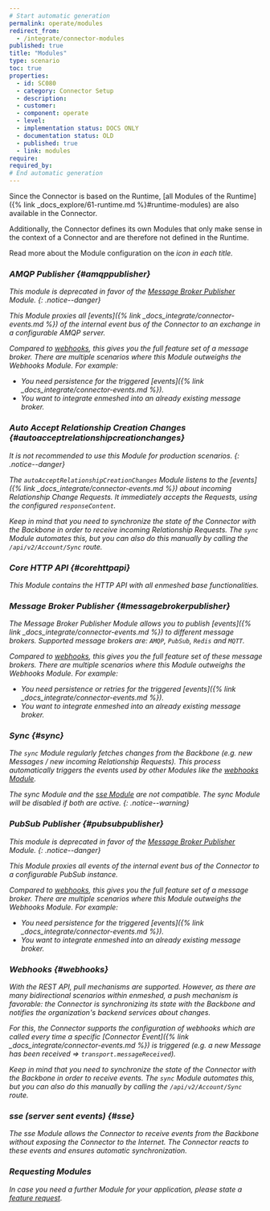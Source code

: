 ```yaml
---
# Start automatic generation
permalink: operate/modules
redirect_from:
  - /integrate/connector-modules
published: true
title: "Modules"
type: scenario
toc: true
properties:
  - id: SC080
  - category: Connector Setup
  - description:
  - customer:
  - component: operate
  - level:
  - implementation status: DOCS ONLY
  - documentation status: OLD
  - published: true
  - link: modules
require:
required_by:
# End automatic generation
---
```


Since the Connector is based on the Runtime, [all Modules of the Runtime]({% link _docs_explore/61-runtime.md %}#runtime-modules) are also available in the Connector.

Additionally, the Connector defines its own Modules that only make sense in the context of a Connector and are therefore not defined in the Runtime.

Read more about the Module configuration on the <i class="fas fa-fw fa-cog"/> icon in each title.

### AMQP Publisher <a href="{% link _docs_operate/configuration.md %}#amqppublisher"><i class="fas fa-fw fa-cog"/></a> {#amqppublisher}

This module is deprecated in favor of the [Message Broker Publisher](#messagebrokerpublisher) Module.
{: .notice--danger}

This Module proxies all [events]({% link _docs_integrate/connector-events.md %}) of the internal event bus of the Connector to an exchange in a configurable AMQP server.

Compared to [webhooks](#webhooks), this gives you the full feature set of a message broker. There are multiple scenarios where this Module outweighs the Webhooks Module. For example:

- You need persistence for the triggered [events]({% link _docs_integrate/connector-events.md %}).
- You want to integrate enmeshed into an already existing message broker.

### Auto Accept Relationship Creation Changes <a href="{% link _docs_operate/configuration.md %}#autoacceptrelationshipcreationchanges"><i class="fas fa-fw fa-cog"/></a> {#autoacceptrelationshipcreationchanges}

It is not recommended to use this Module for production scenarios.
{: .notice--danger}

The `autoAcceptRelationshipCreationChanges` Module listens to the [events]({% link _docs_integrate/connector-events.md %}) about incoming Relationship Change Requests. It immediately accepts the Requests, using the configured `responseContent`.

Keep in mind that you need to synchronize the state of the Connector with the Backbone in order to receive incoming Relationship Requests. The `sync` Module automates this, but you can also do this manually by calling the `/api/v2/Account/Sync` route.

### Core HTTP API <a href="{% link _docs_operate/configuration.md %}#corehttpapi"><i class="fas fa-fw fa-cog"/></a> {#corehttpapi}

This Module contains the HTTP API with all enmeshed base functionalities.

### Message Broker Publisher <a href="{% link _docs_operate/configuration.md %}#messagebrokerpublisher"><i class="fas fa-fw fa-cog"/></a> {#messagebrokerpublisher}

The Message Broker Publisher Module allows you to publish [events]({% link _docs_integrate/connector-events.md %}) to different message brokers. Supported message brokers are: `AMQP`, `PubSub`, `Redis` and `MQTT`.

Compared to [webhooks](#webhooks), this gives you the full feature set of these message brokers. There are multiple scenarios where this Module outweighs the Webhooks Module. For example:

- You need persistence or retries for the triggered [events]({% link _docs_integrate/connector-events.md %}).
- You want to integrate enmeshed into an already existing message broker.

### Sync <a href="{% link _docs_operate/configuration.md %}#sync"><i class="fas fa-fw fa-cog"/></a> {#sync}

The `sync` Module regularly fetches changes from the Backbone (e.g. new Messages / new incoming Relationship Requests). This process automatically triggers the events used by other Modules like the [webhooks Module](#webhooks).

The sync Module and the [sse Module](#sse) are not compatible. The sync Module will be disabled if both are active.
{: .notice--warning}

### PubSub Publisher <a href="{% link _docs_operate/configuration.md %}#pubsubpublisher"><i class="fas fa-fw fa-cog"/></a> {#pubsubpublisher}

This module is deprecated in favor of the [Message Broker Publisher](#messagebrokerpublisher) Module.
{: .notice--danger}

This Module proxies all events of the internal event bus of the Connector to a configurable PubSub instance.

Compared to [webhooks](#webhooks), this gives you the full feature set of a message broker. There are multiple scenarios where this Module outweighs the Webhooks Module. For example:

- You need persistence for the triggered [events]({% link _docs_integrate/connector-events.md %}).
- You want to integrate enmeshed into an already existing message broker.

### Webhooks <a href="{% link _docs_operate/configuration.md %}#webhooks"><i class="fas fa-fw fa-cog"/></a> {#webhooks}

With the REST API, pull mechanisms are supported. However, as there are many bidirectional scenarios within enmeshed, a push mechanism is favorable: the Connector is synchronizing its state with the Backbone and notifies the organization's backend services about changes.

For this, the Connector supports the configuration of webhooks which are called every time a specific [Connector Event]({% link _docs_integrate/connector-events.md %}) is triggered (e.g. a new Message has been received => `transport.messageReceived`).

Keep in mind that you need to synchronize the state of the Connector with the Backbone in order to receive events. The `sync` Module automates this, but you can also do this manually by calling the `/api/v2/Account/Sync` route.

### sse (server sent events) <a href="{% link _docs_operate/configuration.md %}#sse"><i class="fas fa-fw fa-cog"/></a> {#sse}

The sse Module allows the Connector to receive events from the Backbone without exposing the Connector to the Internet.
The Connector reacts to these events and ensures automatic synchronization.

### Requesting Modules

In case you need a further Module for your application, please state a [feature request](https://github.com/nmshd/feedback/issues/new?assignees=&labels=enhancement&projects=&template=feature_request.md&title=%5BFEATURE%5D+).
